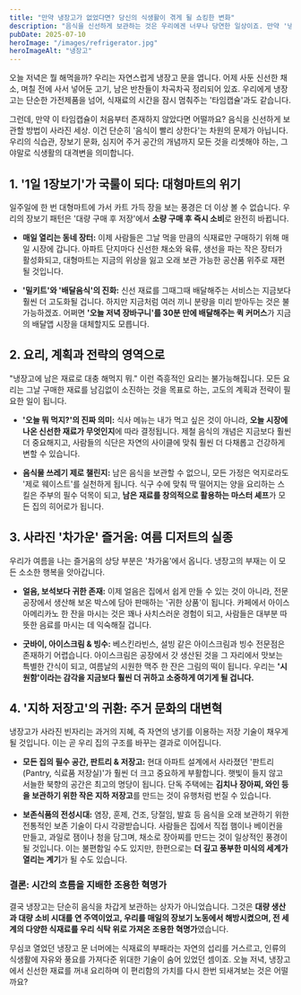 ```yaml
---
title: "만약 냉장고가 없었다면? 당신의 식생활이 겪게 될 쇼킹한 변화"
description: "음식을 신선하게 보관하는 것은 우리에겐 너무나 당연한 일상이죠. 만약 '냉장고'라는 마법의 상자가 없었다면 우리의 장보기, 요리, 그리고 '집밥' 문화는 어떻게 달라졌을까요? 음식의 타임캡슐, 냉장고의 부재가 불러올 대혼란을 살펴봅니다."
pubDate: 2025-07-10
heroImage: "/images/refrigerator.jpg"
heroImageAlt: "냉장고"
---
```


오늘 저녁은 뭘 해먹을까? 우리는 자연스럽게 냉장고 문을 엽니다. 어제 사둔 신선한 채소, 며칠 전에 사서 넣어둔 고기, 남은 반찬들이 차곡차곡 정리되어 있죠. 우리에게 냉장고는 단순한 가전제품을 넘어, 식재료의 시간을 잠시 멈춰주는 '타임캡슐'과도 같습니다.

그런데, 만약 이 타임캡슐이 처음부터 존재하지 않았다면 어떨까요? 음식을 신선하게 보관할 방법이 사라진 세상. 이건 단순히 '음식이 빨리 상한다'는 차원의 문제가 아닙니다. 우리의 식습관, 장보기 문화, 심지어 주거 공간의 개념까지 모든 것을 리셋해야 하는, 그야말로 식생활의 대격변을 의미합니다.

## 1. '1일 1장보기'가 국룰이 되다: 대형마트의 위기

일주일에 한 번 대형마트에 가서 카트 가득 장을 보는 풍경은 더 이상 볼 수 없습니다. 우리의 장보기 패턴은 '대량 구매 후 저장'에서 **소량 구매 후 즉시 소비**로 완전히 바뀝니다.

-   **매일 열리는 동네 장터:** 이제 사람들은 그날 먹을 만큼의 식재료만 구매하기 위해 매일 시장에 갑니다. 아파트 단지마다 신선한 채소와 육류, 생선을 파는 작은 장터가 활성화되고, 대형마트는 지금의 위상을 잃고 오래 보관 가능한 공산품 위주로 재편될 것입니다.

-   **'밀키트'와 '배달음식'의 진화:** 신선 재료를 그때그때 배달해주는 서비스는 지금보다 훨씬 더 고도화될 겁니다. 하지만 지금처럼 여러 끼니 분량을 미리 받아두는 것은 불가능하겠죠. 어쩌면 **'오늘 저녁 장바구니'를 30분 만에 배달해주는 퀵 커머스**가 지금의 배달앱 시장을 대체할지도 모릅니다.

## 2. 요리, 계획과 전략의 영역으로

"냉장고에 남은 재료로 대충 해먹지 뭐." 이런 즉흥적인 요리는 불가능해집니다. 모든 요리는 그날 구매한 재료를 남김없이 소진하는 것을 목표로 하는, 고도의 계획과 전략이 필요한 일이 됩니다.

-   **'오늘 뭐 먹지?'의 진짜 의미:** 식사 메뉴는 내가 먹고 싶은 것이 아니라, **오늘 시장에 나온 신선한 재료가 무엇인지**에 따라 결정됩니다. 제철 음식의 개념은 지금보다 훨씬 더 중요해지고, 사람들의 식단은 자연의 사이클에 맞춰 훨씬 더 다채롭고 건강하게 변할 수 있습니다.

-   **음식물 쓰레기 제로 챌린지:** 남은 음식을 보관할 수 없으니, 모든 가정은 억지로라도 '제로 웨이스트'를 실천하게 됩니다. 식구 수에 맞춰 딱 떨어지는 양을 요리하는 스킬은 주부의 필수 덕목이 되고, **남은 재료를 창의적으로 활용하는 마스터 셰프**가 모든 집의 히어로가 됩니다.

## 3. 사라진 '차가운' 즐거움: 여름 디저트의 실종

우리가 여름을 나는 즐거움의 상당 부분은 '차가움'에서 옵니다. 냉장고의 부재는 이 모든 소소한 행복을 앗아갑니다.

-   **얼음, 보석보다 귀한 존재:** 이제 얼음은 집에서 쉽게 만들 수 있는 것이 아니라, 전문 공장에서 생산해 보온 박스에 담아 판매하는 '귀한 상품'이 됩니다. 카페에서 아이스 아메리카노 한 잔을 마시는 것은 꽤나 사치스러운 경험이 되고, 사람들은 대부분 따뜻한 음료를 마시는 데 익숙해질 겁니다.

-   **굿바이, 아이스크림 & 빙수:** 베스킨라빈스, 설빙 같은 아이스크림과 빙수 전문점은 존재하기 어렵습니다. 아이스크림은 공장에서 갓 생산된 것을 그 자리에서 맛보는 특별한 간식이 되고, 여름날의 시원한 맥주 한 잔은 그림의 떡이 됩니다. 우리는 **'시원함'이라는 감각을 지금보다 훨씬 더 귀하고 소중하게 여기게 될 겁니다.**

## 4. '지하 저장고'의 귀환: 주거 문화의 대변혁

냉장고가 사라진 빈자리는 과거의 지혜, 즉 자연의 냉기를 이용하는 저장 기술이 채우게 될 것입니다. 이는 곧 우리 집의 구조를 바꾸는 결과로 이어집니다.

-   **모든 집의 필수 공간, 판트리 & 저장고:** 현대 아파트 설계에서 사라졌던 '판트리(Pantry, 식료품 저장실)'가 훨씬 더 크고 중요하게 부활합니다. 햇빛이 들지 않고 서늘한 북향의 공간은 최고의 명당이 됩니다. 단독 주택에는 **김치나 장아찌, 와인 등을 보관하기 위한 작은 지하 저장고**를 만드는 것이 유행처럼 번질 수 있습니다.

-   **보존식품의 전성시대:** 염장, 훈제, 건조, 당절임, 발효 등 음식을 오래 보관하기 위한 전통적인 보존 기술이 다시 각광받습니다. 사람들은 집에서 직접 햄이나 베이컨을 만들고, 과일로 잼이나 청을 담그며, 채소로 장아찌를 만드는 것이 일상적인 풍경이 될 것입니다. 이는 불편함일 수도 있지만, 한편으로는 **더 깊고 풍부한 미식의 세계가 열리는 계기**가 될 수도 있습니다.

### 결론: 시간의 흐름을 지배한 조용한 혁명가

결국 냉장고는 단순히 음식을 차갑게 보관하는 상자가 아니었습니다. 그것은 **대량 생산과 대량 소비 시대를 연 주역이었고, 우리를 매일의 장보기 노동에서 해방시켰으며, 전 세계의 다양한 식재료를 우리 식탁 위로 가져온 조용한 혁명가**였습니다.

무심코 열었던 냉장고 문 너머에는 식재료의 부패라는 자연의 섭리를 거스르고, 인류의 식생활에 자유와 풍요를 가져다준 위대한 기술이 숨어 있었던 셈이죠. 오늘 저녁, 냉장고에서 신선한 재료를 꺼내 요리하며 이 편리함의 가치를 다시 한번 되새겨보는 것은 어떨까요?